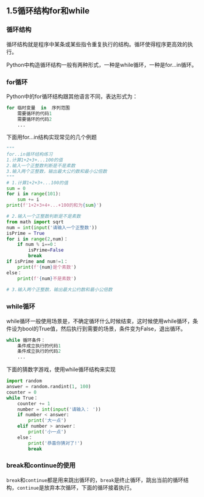 ## 1.5循环结构for和while

### 循环结构

循环结构就是程序中某条或某些指令重复执行的结构。循环使得程序更高效的执行。

Python中构造循环结构一般有两种形式，一种是while循环，一种是for...in循环。

### for循环

Python中的for循环结构跟其他语言不同，表达形式为：

```python
for 临时变量  in  序列范围
	需要循环的代码1
    需要循环的代码2
    ...
```

下面用for...in结构实现常见的几个例题

```python
"""
for..in循环结构练习
1.计算1+2+3+...100的值
2.输入一个正整数判断是不是素数
3.输入两个正整数，输出最大公约数和最小公倍数
"""
# 1.计算1+2+3+...100的值
sum = 0
for i in range(101):
    sum += i
print(f'1+2+3+4+...+100的和为{sum}')

# 2.输入一个正整数判断是不是素数
from math import sqrt
num = int(input('请输入一个正整数'))
isPrime = True
for i in range(2,num)：
    if num % i==0：
        isPrime=False
        break
if isPrime and num!=1：
    print(f'{num}是个素数')
else：
    print(f'{num}不是素数')
  
# 3.输入两个正整数，输出最大公约数和最小公倍数

```

### while循环

while循环一般使用场景是，不确定循环什么时候结束，这时候使用while循环，条件设为bool的True值，然后执行到需要的场景，条件变为False，退出循环。

```python
while 循环条件：
	条件成立执行的代码1
    条件成立执行的代码2
    ...
```

下面的猜数字游戏，使用while循环结构来实现

```python
import random
answer = random.randint(1, 100)
counter = 0
while True：
    counter += 1
    number = int(input('请输入： '))
    if number < answer:
        print('大一点')
    elif number > answer：
        print('小一点')
    else：
        print('恭喜你猜对了!')
        break
```

### break和continue的使用

`break`和`continue`都是用来跳出循环的，`break`是终止循环，跳出当前的循环结构，`continue`是放弃本次循环，下面的循环接着执行。









